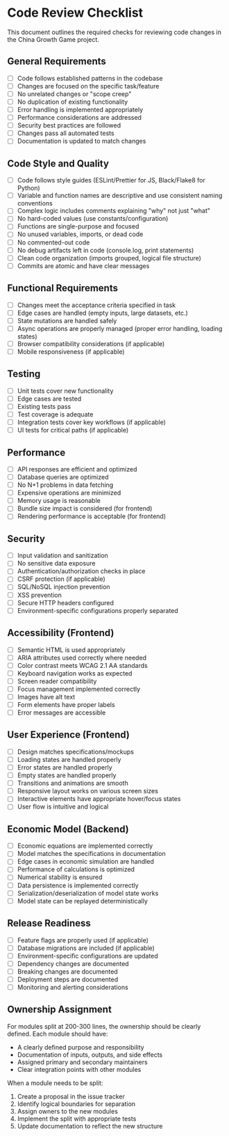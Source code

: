 # Code Review Checklist

This document outlines the required checks for reviewing code changes in the China Growth Game project.

## General Requirements

- [ ] Code follows established patterns in the codebase
- [ ] Changes are focused on the specific task/feature
- [ ] No unrelated changes or "scope creep"
- [ ] No duplication of existing functionality
- [ ] Error handling is implemented appropriately
- [ ] Performance considerations are addressed
- [ ] Security best practices are followed
- [ ] Changes pass all automated tests
- [ ] Documentation is updated to match changes

## Code Style and Quality

- [ ] Code follows style guides (ESLint/Prettier for JS, Black/Flake8 for Python)
- [ ] Variable and function names are descriptive and use consistent naming conventions
- [ ] Complex logic includes comments explaining "why" not just "what"
- [ ] No hard-coded values (use constants/configuration)
- [ ] Functions are single-purpose and focused
- [ ] No unused variables, imports, or dead code
- [ ] No commented-out code
- [ ] No debug artifacts left in code (console.log, print statements)
- [ ] Clean code organization (imports grouped, logical file structure)
- [ ] Commits are atomic and have clear messages

## Functional Requirements

- [ ] Changes meet the acceptance criteria specified in task
- [ ] Edge cases are handled (empty inputs, large datasets, etc.)
- [ ] State mutations are handled safely
- [ ] Async operations are properly managed (proper error handling, loading states)
- [ ] Browser compatibility considerations (if applicable)
- [ ] Mobile responsiveness (if applicable)

## Testing

- [ ] Unit tests cover new functionality
- [ ] Edge cases are tested
- [ ] Existing tests pass
- [ ] Test coverage is adequate
- [ ] Integration tests cover key workflows (if applicable)
- [ ] UI tests for critical paths (if applicable)

## Performance

- [ ] API responses are efficient and optimized
- [ ] Database queries are optimized
- [ ] No N+1 problems in data fetching
- [ ] Expensive operations are minimized
- [ ] Memory usage is reasonable
- [ ] Bundle size impact is considered (for frontend)
- [ ] Rendering performance is acceptable (for frontend)

## Security

- [ ] Input validation and sanitization
- [ ] No sensitive data exposure
- [ ] Authentication/authorization checks in place
- [ ] CSRF protection (if applicable)
- [ ] SQL/NoSQL injection prevention
- [ ] XSS prevention
- [ ] Secure HTTP headers configured
- [ ] Environment-specific configurations properly separated

## Accessibility (Frontend)

- [ ] Semantic HTML is used appropriately
- [ ] ARIA attributes used correctly where needed
- [ ] Color contrast meets WCAG 2.1 AA standards
- [ ] Keyboard navigation works as expected
- [ ] Screen reader compatibility
- [ ] Focus management implemented correctly
- [ ] Images have alt text
- [ ] Form elements have proper labels
- [ ] Error messages are accessible

## User Experience (Frontend)

- [ ] Design matches specifications/mockups
- [ ] Loading states are handled properly
- [ ] Error states are handled properly
- [ ] Empty states are handled properly
- [ ] Transitions and animations are smooth
- [ ] Responsive layout works on various screen sizes
- [ ] Interactive elements have appropriate hover/focus states
- [ ] User flow is intuitive and logical

## Economic Model (Backend)

- [ ] Economic equations are implemented correctly
- [ ] Model matches the specifications in documentation
- [ ] Edge cases in economic simulation are handled
- [ ] Performance of calculations is optimized
- [ ] Numerical stability is ensured
- [ ] Data persistence is implemented correctly
- [ ] Serialization/deserialization of model state works
- [ ] Model state can be replayed deterministically

## Release Readiness

- [ ] Feature flags are properly used (if applicable)
- [ ] Database migrations are included (if applicable)
- [ ] Environment-specific configurations are updated
- [ ] Dependency changes are documented
- [ ] Breaking changes are documented
- [ ] Deployment steps are documented
- [ ] Monitoring and alerting considerations

## Ownership Assignment

For modules split at 200-300 lines, the ownership should be clearly defined. Each module should have:

- A clearly defined purpose and responsibility
- Documentation of inputs, outputs, and side effects
- Assigned primary and secondary maintainers
- Clear integration points with other modules

When a module needs to be split:
1. Create a proposal in the issue tracker
2. Identify logical boundaries for separation
3. Assign owners to the new modules
4. Implement the split with appropriate tests
5. Update documentation to reflect the new structure 